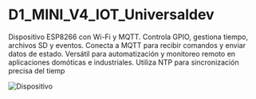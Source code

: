 # D1_MINI_V4_IOT_Universaldev
Dispositivo ESP8266 con Wi-Fi y MQTT. Controla GPIO, gestiona tiempo, archivos SD y eventos. Conecta a MQTT para recibir comandos y enviar datos de estado. Versátil para automatización y monitoreo remoto en aplicaciones domóticas e industriales. Utiliza NTP para sincronización precisa del tiemp

![Dispositivo](https://github.com/Alexis-Espericueta/D1_MINI_V4_IOT_Universaldev/assets/166537718/90582ad5-eb30-4b74-8878-ec4dfa7b2e1d)

